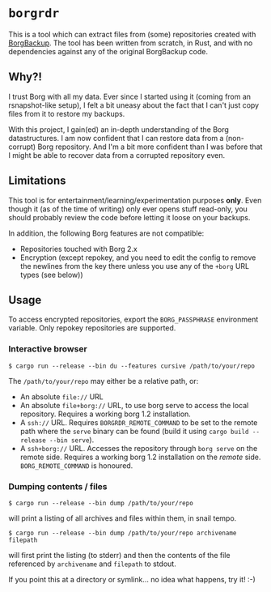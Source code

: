 # `borgrdr`

This is a tool which can extract files from (some) repositories created with [BorgBackup](https://borgbackup.readthedocs.io/).
The tool has been written from scratch, in Rust,
and with no dependencies against any of the original BorgBackup code.

## Why?!

I trust Borg with all my data.
Ever since I started using it
(coming from an rsnapshot-like setup),
I felt a bit uneasy about the fact that I can't just copy files from it to restore my backups.

With this project, I gain(ed) an in-depth understanding of the Borg datastructures.
I am now confident that I can restore data from a (non-corrupt) Borg repository.
And I'm a bit more confident than I was before that I might be able to recover data from a corrupted repository even.

## Limitations

This tool is for entertainment/learning/experimentation purposes **only**.
Even though it (as of the time of writing) only ever opens stuff read-only,
you should probably review the code before letting it loose on your backups.

In addition, the following Borg features are not compatible:

- Repositories touched with Borg 2.x
- Encryption (except repokey, and you need to edit the config to remove the newlines from the key there unless you use any of the `+borg` URL types (see below))

## Usage

To access encrypted repositories,
export the `BORG_PASSPHRASE` environment variable.
Only repokey repositories are supported.

### Interactive browser

```console
$ cargo run --release --bin du --features cursive /path/to/your/repo
```

The `/path/to/your/repo` may either be a relative path, or:

- An absolute `file://` URL
- An absolute `file+borg://` URL,
  to use borg serve to access the local repository.
  Requires a working borg 1.2 installation.
- A `ssh://` URL.
  Requires `BORGRDR_REMOTE_COMMAND`
  to be set to the remote path
  where the `serve` binary can be found
  (build it using `cargo build --release --bin serve`).
- A `ssh+borg://` URL.
  Accesses the repository through `borg serve`
  on the remote side.
  Requires a working borg 1.2 installation on the *remote* side.
  `BORG_REMOTE_COMMAND` is honoured.

### Dumping contents / files

```console
$ cargo run --release --bin dump /path/to/your/repo
```

will print a listing of all archives and files within them,
in snail tempo.

```console
$ cargo run --release --bin dump /path/to/your/repo archivename filepath
```

will first print the listing (to stderr)
and then the contents of the file referenced by `archivename` and `filepath` to stdout.

If you point this at a directory or symlink… no idea what happens, try it! :-)
